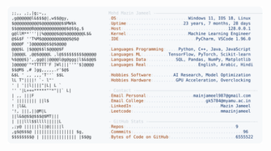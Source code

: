 <picture>
  <source srcset="https://raw.githubusercontent.com/mmazinjameel/mmazinjameel/main/dark_mode.svg?v=1751537537" media="(prefers-color-scheme: dark)">
  <img src="https://raw.githubusercontent.com/mmazinjameel/mmazinjameel/main/light_mode.svg?v=1751537537">
</picture>
